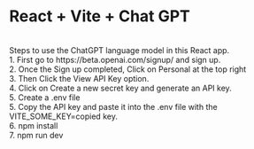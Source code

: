 # React + Vite + Chat GPT
<br>
Steps to use the ChatGPT language model in this React app. <br>
   1. First go to https://beta.openai.com/signup/ and sign up. <br>
    2. Once the Sign up completed, Click on Personal at the top right <br>
    3. Then Click the View API Key option. <br> 
    4. Click on Create a new secret key and generate an API key. <br>
    5. Create a .env file <br>
    5. Copy the API key and paste it into the .env file with the VITE_SOME_KEY=copied key. <br>
    6. npm install <br>
    7. npm run dev <br>
